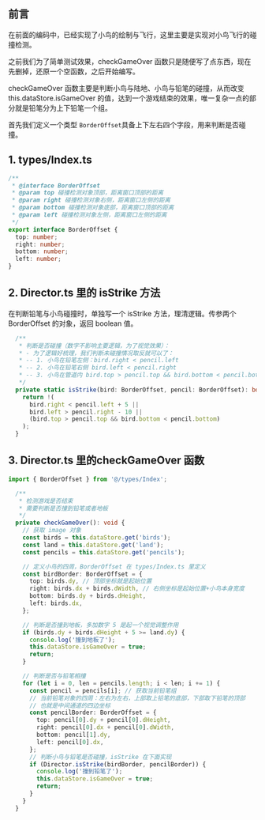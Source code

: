 ## 前言

在前面的编码中，已经实现了小鸟的绘制与飞行，这里主要是实现对小鸟飞行的碰撞检测。

之前我们为了简单测试效果，checkGameOver 函数只是随便写了点东西，现在先删掉，还原一个空函数，之后开始编写。

checkGameOver 函数主要是判断小鸟与陆地、小鸟与铅笔的碰撞，从而改变 this.dataStore.isGameOver 的值，达到一个游戏结束的效果，唯一复杂一点的部分就是铅笔分为上下铅笔一个组。

首先我们定义一个类型 `BorderOffset`具备上下左右四个字段，用来判断是否碰撞。

## 1. types/Index.ts

```ts
/**
 * @interface BorderOffset
 * @param top 碰撞检测对象顶部，距离窗口顶部的距离
 * @param right 碰撞检测对象右侧，距离窗口左侧的距离
 * @param bottom 碰撞检测对象底部，距离窗口顶部的距离
 * @param left 碰撞检测对象左侧，距离窗口左侧的距离
 */
export interface BorderOffset {
  top: number;
  right: number;
  bottom: number;
  left: number;
}
```

## 2. Director.ts 里的 isStrike 方法

在判断铅笔与小鸟碰撞时，单独写一个 isStrike 方法，理清逻辑。传参两个 BorderOffset 的对象，返回 boolean 值。

```ts
  /**
   * 判断是否碰撞（数字不影响主要逻辑，为了视觉效果）：
   * - 为了逻辑好梳理，我们判断未碰撞情况取反就可以了：
   * -- 1. 小鸟在铅笔左侧：bird.right < pencil.left
   * -- 2. 小鸟在铅笔右侧 bird.left < pencil.right
   * -- 3. 小鸟在管道内 bird.top > pencil.top && bird.bottom < pencil.bottom
   */
  private static isStrike(bird: BorderOffset, pencil: BorderOffset): boolean {
    return !(
      bird.right < pencil.left + 5 ||
      bird.left > pencil.right - 10 ||
      (bird.top > pencil.top && bird.bottom < pencil.bottom)
    );
  }
```

##  3. Director.ts 里的checkGameOver 函数

```ts
import { BorderOffset } from '@/types/Index';  

  /**
   * 检测游戏是否结束
   * 需要判断是否撞到铅笔或者地板
   */
  private checkGameOver(): void {
    // 获取 image 对象
    const birds = this.dataStore.get('birds');
    const land = this.dataStore.get('land');
    const pencils = this.dataStore.get('pencils');

    // 定义小鸟的四周，BorderOffset 在 types/Index.ts 里定义
    const birdBorder: BorderOffset = {
      top: birds.dy, // 顶部坐标就是起始位置
      right: birds.dx + birds.dWidth, // 右侧坐标是起始位置+小鸟本身宽度
      bottom: birds.dy + birds.dHeight,
      left: birds.dx,
    };

    // 判断是否撞到地板，多加数字 5 是起一个视觉调整作用
    if (birds.dy + birds.dHeight + 5 >= land.dy) {
      console.log('撞到地板了');
      this.dataStore.isGameOver = true;
      return;
    }

    // 判断是否与铅笔相撞
    for (let i = 0, len = pencils.length; i < len; i += 1) {
      const pencil = pencils[i]; // 获取当前铅笔组
      // 当前铅笔对象的四周：左右为左右，上部取上铅笔的底部，下部取下铅笔的顶部
      // 也就是中间通道的四边坐标
      const pencilBorder: BorderOffset = {
        top: pencil[0].dy + pencil[0].dHeight,
        right: pencil[0].dx + pencil[0].dWidth,
        bottom: pencil[1].dy,
        left: pencil[0].dx,
      };
      // 判断小鸟与铅笔是否碰撞，isStrike 在下面实现
      if (Director.isStrike(birdBorder, pencilBorder)) {
        console.log('撞到铅笔了');
        this.dataStore.isGameOver = true;
        return;
      }
    }
  }
```

